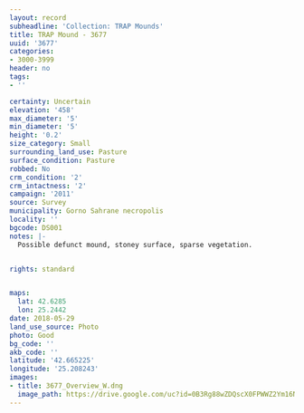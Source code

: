 ```yaml
---
layout: record
subheadline: 'Collection: TRAP Mounds'
title: TRAP Mound - 3677
uuid: '3677'
categories:
- 3000-3999
header: no
tags:
- ''

certainty: Uncertain
elevation: '458'
max_diameter: '5'
min_diameter: '5'
height: '0.2'
size_category: Small
surrounding_land_use: Pasture
surface_condition: Pasture
robbed: No
crm_condition: '2'
crm_intactness: '2'
campaign: '2011'
source: Survey
municipality: Gorno Sahrane necropolis
locality: ''
bgcode: DS001
notes: |-
  Possible defunct mound, stoney surface, sparse vegetation.


rights: standard


maps:
  lat: 42.6285
  lon: 25.2442
date: 2018-05-29
land_use_source: Photo
photo: Good
bg_code: ''
akb_code: ''
latitude: '42.665225'
longitude: '25.208243'
images:
- title: 3677_Overview_W.dng
  image_path: https://drive.google.com/uc?id=0B3Rg88wZDQscX0FPWWZ2Ym16NFU
---
```

